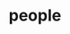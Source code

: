 ---
layout: profiles
permalink: /people/
title: people
description: members of the lab or group
nav: true
nav_order: 6

profiles:
  # if you want to include more than one profile, just replicate the following block
  # and create one content file for each profile inside _pages/
  - align: right
    image: abdur.jpg
    content: about_einstein.md
    image_circular: false # crops the image to make it circular
    more_info: >
      <p>Located in Chennai, India</p>
---